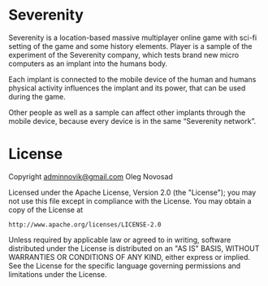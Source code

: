 # Severenity 

Severenity is a location-based massive multiplayer online game with sci-fi setting of the game and some history elements. Player is a sample of the experiment of the Severenity company, which tests brand new micro computers as an implant into the humans body. 

Each implant is connected to the mobile device of the human and humans physical activity influences the implant and its power, that can be used during the game.

Other people as well as a sample can affect other implants through the mobile device, because every device is in the same “Severenity network”.

# License

Copyright adminnovik@gmail.com Oleg Novosad

Licensed under the Apache License, Version 2.0 (the "License");
you may not use this file except in compliance with the License.
You may obtain a copy of the License at

    http://www.apache.org/licenses/LICENSE-2.0

Unless required by applicable law or agreed to in writing, software
distributed under the License is distributed on an "AS IS" BASIS,
WITHOUT WARRANTIES OR CONDITIONS OF ANY KIND, either express or implied.
See the License for the specific language governing permissions and
limitations under the License.
